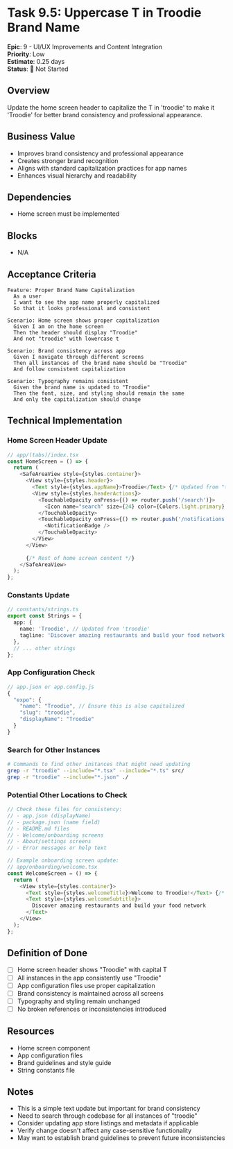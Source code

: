# Task 9.5: Uppercase T in Troodie Brand Name

**Epic**: 9 - UI/UX Improvements and Content Integration  
**Priority**: Low  
**Estimate**: 0.25 days  
**Status**: 🔴 Not Started

## Overview
Update the home screen header to capitalize the T in 'troodie' to make it 'Troodie' for better brand consistency and professional appearance.

## Business Value
- Improves brand consistency and professional appearance
- Creates stronger brand recognition
- Aligns with standard capitalization practices for app names
- Enhances visual hierarchy and readability

## Dependencies
- Home screen must be implemented

## Blocks
- N/A

## Acceptance Criteria

```gherkin
Feature: Proper Brand Name Capitalization
  As a user
  I want to see the app name properly capitalized
  So that it looks professional and consistent

Scenario: Home screen shows proper capitalization
  Given I am on the home screen
  Then the header should display "Troodie"
  And not "troodie" with lowercase t

Scenario: Brand consistency across app
  Given I navigate through different screens
  Then all instances of the brand name should be "Troodie"
  And follow consistent capitalization

Scenario: Typography remains consistent
  Given the brand name is updated to "Troodie"
  Then the font, size, and styling should remain the same
  And only the capitalization should change
```

## Technical Implementation

### Home Screen Header Update
```typescript
// app/(tabs)/index.tsx
const HomeScreen = () => {
  return (
    <SafeAreaView style={styles.container}>
      <View style={styles.header}>
        <Text style={styles.appName}>Troodie</Text> {/* Updated from "troodie" */}
        <View style={styles.headerActions}>
          <TouchableOpacity onPress={() => router.push('/search')}>
            <Icon name="search" size={24} color={Colors.light.primary} />
          </TouchableOpacity>
          <TouchableOpacity onPress={() => router.push('/notifications')}>
            <NotificationBadge />
          </TouchableOpacity>
        </View>
      </View>
      
      {/* Rest of home screen content */}
    </SafeAreaView>
  );
};
```

### Constants Update
```typescript
// constants/strings.ts
export const Strings = {
  app: {
    name: 'Troodie', // Updated from 'troodie'
    tagline: 'Discover amazing restaurants and build your food network'
  },
  // ... other strings
};
```

### App Configuration Check
```typescript
// app.json or app.config.js
{
  "expo": {
    "name": "Troodie", // Ensure this is also capitalized
    "slug": "troodie",
    "displayName": "Troodie"
  }
}
```

### Search for Other Instances
```bash
# Commands to find other instances that might need updating
grep -r "troodie" --include="*.tsx" --include="*.ts" src/
grep -r "troodie" --include="*.json" ./
```

### Potential Other Locations to Check
```typescript
// Check these files for consistency:
// - app.json (displayName)
// - package.json (name field) 
// - README.md files
// - Welcome/onboarding screens
// - About/settings screens
// - Error messages or help text

// Example onboarding screen update:
// app/onboarding/welcome.tsx
const WelcomeScreen = () => {
  return (
    <View style={styles.container}>
      <Text style={styles.welcomeTitle}>Welcome to Troodie!</Text> {/* Updated */}
      <Text style={styles.welcomeSubtitle}>
        Discover amazing restaurants and build your food network
      </Text>
    </View>
  );
};
```

## Definition of Done
- [ ] Home screen header shows "Troodie" with capital T
- [ ] All instances in the app consistently use "Troodie"
- [ ] App configuration files use proper capitalization
- [ ] Brand consistency is maintained across all screens
- [ ] Typography and styling remain unchanged
- [ ] No broken references or inconsistencies introduced

## Resources
- Home screen component
- App configuration files
- Brand guidelines and style guide
- String constants file

## Notes
- This is a simple text update but important for brand consistency
- Need to search through codebase for all instances of "troodie"
- Consider updating app store listings and metadata if applicable
- Verify change doesn't affect any case-sensitive functionality
- May want to establish brand guidelines to prevent future inconsistencies
